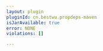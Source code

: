 ```yaml
---
layout: plugin
pluginId: cn.bestwu.propdeps-maven
isJarAvailable: true
error: NONE
violations: []

---
```

